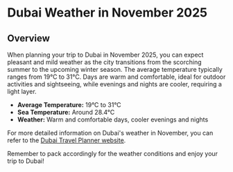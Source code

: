 # Dubai Weather in November 2025

## Overview
When planning your trip to Dubai in November 2025, you can expect pleasant and mild weather as the city transitions from the scorching summer to the upcoming winter season. The average temperature typically ranges from 19°C to 31°C. Days are warm and comfortable, ideal for outdoor activities and sightseeing, while evenings and nights are cooler, requiring a light layer.

- **Average Temperature:** 19°C to 31°C
- **Sea Temperature:** Around 28.4°C
- **Weather:** Warm and comfortable days, cooler evenings and nights

For more detailed information on Dubai's weather in November, you can refer to the [Dubai Travel Planner website](https://www.dubaitravelplanner.com/dubai-weather-in-november/). 

Remember to pack accordingly for the weather conditions and enjoy your trip to Dubai!